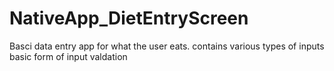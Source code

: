 # NativeApp_DietEntryScreen
Basci data entry app for what the user eats.
contains various types of inputs
basic form of input valdation
